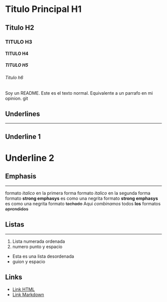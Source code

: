 # Titulo Principal H1
## Titulo H2
### TITULO H3
#### TITULO H4
##### TITULO H5
###### Titulo h6
Soy un README. Este es el texto normal. Equivalente a un parrafo en mi opinion.
git

## Underlines
---
Underline 1
-----------
Underline 2
===========

## Emphasis
---
formato *italico* en la primera forma
formato _italico_ en la segunda forma
formato **strong emphasys** es como una negrita
formato __strong emphasys__ es como una negrita
formato ~~tachado~~
Aqui *combinamos* todos **los** formatos ~~aprendidos~~

## Listas
---
1. Lista numerada ordenada
2. numero punto y espacio
- Esta es una lista desordenada
- guion y espacio

## Links
- <a href="https://google.com.py">Link HTML</a>
- [Link Markdown](https://www.google.com.py)
